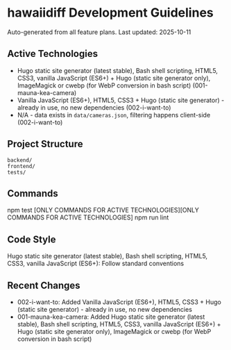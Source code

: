 # hawaiidiff Development Guidelines

Auto-generated from all feature plans. Last updated: 2025-10-11

## Active Technologies
- Hugo static site generator (latest stable), Bash shell scripting, HTML5, CSS3, vanilla JavaScript (ES6+) + Hugo (static site generator only), ImageMagick or cwebp (for WebP conversion in bash script) (001-mauna-kea-camera)
- Vanilla JavaScript (ES6+), HTML5, CSS3 + Hugo (static site generator) - already in use, no new dependencies (002-i-want-to)
- N/A - data exists in `data/cameras.json`, filtering happens client-side (002-i-want-to)

## Project Structure
```
backend/
frontend/
tests/
```

## Commands
npm test [ONLY COMMANDS FOR ACTIVE TECHNOLOGIES][ONLY COMMANDS FOR ACTIVE TECHNOLOGIES] npm run lint

## Code Style
Hugo static site generator (latest stable), Bash shell scripting, HTML5, CSS3, vanilla JavaScript (ES6+): Follow standard conventions

## Recent Changes
- 002-i-want-to: Added Vanilla JavaScript (ES6+), HTML5, CSS3 + Hugo (static site generator) - already in use, no new dependencies
- 001-mauna-kea-camera: Added Hugo static site generator (latest stable), Bash shell scripting, HTML5, CSS3, vanilla JavaScript (ES6+) + Hugo (static site generator only), ImageMagick or cwebp (for WebP conversion in bash script)

<!-- MANUAL ADDITIONS START -->
<!-- MANUAL ADDITIONS END -->
